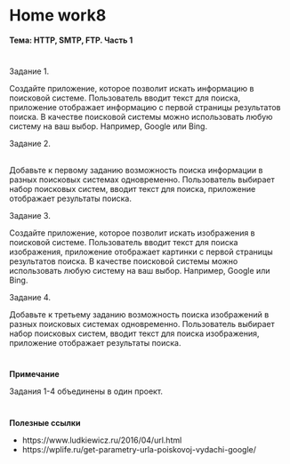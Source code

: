# <b>Home work8

Тема: HTTP, SMTP, FTP. Часть 1</b><br>

#

Задание 1.<br>

Создайте приложение, которое позволит искать информацию в поисковой системе. Пользователь вводит текст для поиска, приложение отображает информацию с первой страницы результатов поиска. В качестве поисковой системы можно использовать любую систему на ваш выбор. Например, Google или Bing.<br>


Задание 2.<br><br>

Добавьте к первому заданию возможность поиска информации в разных поисковых системах одновременно. Пользователь выбирает набор поисковых систем, вводит текст для поиска, приложение отображает результаты поиска.<br>

Задание 3.<br>

Создайте приложение, которое позволит искать изображения в поисковой системе. Пользователь вводит текст для поиска изображения, приложение отображает картинки с первой страницы результатов поиска. В качестве поисковой системы можно использовать любую систему на ваш выбор. Например, Google или Bing.<br>

Задание 4.<br>

Добавьте к третьему заданию возможность поиска изображений в разных поисковых системах одновременно. Пользователь выбирает набор поисковых систем, вводит текст для поиска изображения, приложение отображает результаты поиска.<br>


# 

<b>Примечание</b><br>

Задания 1-4 объединены в один проект.

# 

<b>Полезные ссылки</b><br>

<ul>
<li>https://www.ludkiewicz.ru/2016/04/url.html</li>
<li>https://wplife.ru/get-parametry-urla-poiskovoj-vydachi-google/</li>
</ul>
